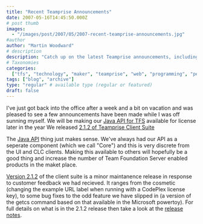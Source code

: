 ```yaml
---
title: "Recent Teamprise Announcements"
date: 2007-05-16T14:45:50.000Z
# post thumb
images:
  - "/images/post/2007/05/2007-recent-teamprise-announcements.jpg"
#author
author: "Martin Woodward"
# description
description: "Catch up on the latest Teamprise announcements, including the upcoming Java API for TFS and the minor update to the Client Suite."
# Taxonomies
categories:
  ["tfs", "technology", "maker", "teamprise", "web", "programming", "personal"]
tags: ["blog", "archive"]
type: "regular" # available type (regular or featured)
draft: false
---
```


I've just got back into the office after a week and a bit on vacation and was pleased to see a few announcements have been made while I was off sunning myself. We will be making our [Java API for TFS](http://www.teamprise.com/news/2007/05/teamprise_announces_java_sdk_f.html) available for license later in the year We released [2.1.2 of Teamprise Client Suite](http://www.teamprise.com/download/index.html)

The [Java API](http://www.teamprise.com/news/2007/05/teamprise_announces_java_sdk_f.html) thing just makes sense. We've always had our API as a seperate component (which we call "Core") and this is very discrete from the UI and CLC clients. Making this available to others will hopefully be a good thing and increase the number of Team Foundation Server enabled products in the maket place.

[Version 2.1.2](http://www.teamprise.com/download/index.html) of the client suite is a minor maintanence release in response to customer feedback we had recieved. It ranges from the cosmetic (changing the example URL label when running with a CodePlex license key), to some bug fixes to the odd feature we have slipped in (a version of the getcs command based on that available in the Microsoft powertoy). For full details on what is in the 2.1.2 release then take a look at the [release notes](http://download.teamprise.com/cs/2.1.2.5563R/release-notes/release-notes.html).
